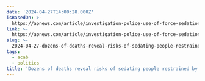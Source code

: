 ```yaml
---
date: '2024-04-27T14:00:28.000Z'
isBasedOn: >-
  https://apnews.com/article/investigation-police-use-of-force-sedation-injections-demetrio-jackson-621909ba7491abc2af8ad2e33ba3415b
link: >-
  https://apnews.com/article/investigation-police-use-of-force-sedation-injections-demetrio-jackson-621909ba7491abc2af8ad2e33ba3415b
slug: >-
  2024-04-27-dozens-of-deaths-reveal-risks-of-sedating-people-restrained-by-police-or-ap
tags:
  - acab
  - politics
title: 'Dozens of deaths reveal risks of sedating people restrained by police | AP '
---
```


